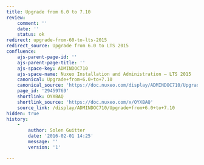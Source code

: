 ```yaml
---
title: Upgrade from 6.0 to 7.10
review:
    comment: ''
    date: ''
    status: ok
redirect: upgrade-from-60-to-lts-2015
redirect_source: Upgrade from 6.0 to LTS 2015
confluence:
    ajs-parent-page-id: ''
    ajs-parent-page-title: ''
    ajs-space-key: ADMINDOC710
    ajs-space-name: Nuxeo Installation and Administration — LTS 2015
    canonical: Upgrade+from+6.0+to+7.10
    canonical_source: 'https://doc.nuxeo.com/display/ADMINDOC710/Upgrade+from+6.0+to+7.10'
    page_id: '29459769'
    shortlink: OYXBAQ
    shortlink_source: 'https://doc.nuxeo.com/x/OYXBAQ'
    source_link: /display/ADMINDOC710/Upgrade+from+6.0+to+7.10
hidden: true
history:
    -
        author: Solen Guitter
        date: '2016-02-01 14:25'
        message: ''
        version: '1'

---
```

